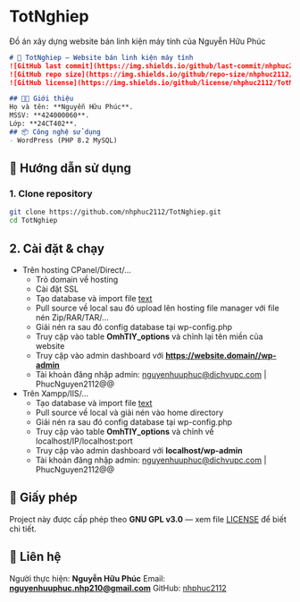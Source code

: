 # TotNghiep
Đồ án xây dựng website bán linh kiện máy tính của Nguyễn Hữu Phúc

```markdown
# 🚀 TotNghiep – Website bán linh kiện máy tính  
![GitHub last commit](https://img.shields.io/github/last-commit/nhphuc2112/TotNghiep)  
![GitHub repo size](https://img.shields.io/github/repo-size/nhphuc2112/TotNghiep)  
![GitHub license](https://img.shields.io/github/license/nhphuc2112/TotNghiep)

## 🧑‍💻 Giới thiệu  
Họ và tên: **Nguyễn Hữu Phúc**.  
MSSV: **424000060**.
Lớp: **24CT402**.
## 📦 Công nghệ sử dụng  
- WordPress (PHP 8.2 MySQL)  
````
## 🧭 Hướng dẫn sử dụng  
### 1. Clone repository  
```bash
git clone https://github.com/nhphuc2112/TotNghiep.git
cd TotNghiep
````


## 2. Cài đặt & chạy
- Trên hosting CPanel/Direct/...
    + Trỏ domain về hosting
    + Cài đặt SSL
    + Tạo database và import file [text](dichvup1_wp_jcx49.sql)
    + Pull source về local sau đó upload lên hosting file manager với file nén Zip/RAR/TAR/...
    + Giải nén ra sau đó config database tại wp-config.php
    + Truy cập vào table **OmhTlY_options** và chỉnh lại tên miền của website
    + Truy cập vào admin dashboard với **https://website.domain//wp-admin**
    + Tài khoản đăng nhập admin: nguyenhuuphuc@dichvupc.com | PhucNguyen2112@@
- Trên Xampp/IIS/...
    + Tạo database và import file [text](dichvup1_wp_jcx49.sql)
    + Pull source về local và giải nén vào home directory
    + Giải nén ra sau đó config database tại wp-config.php
    + Truy cập vào table **OmhTlY_options** và chỉnh về localhost/IP/localhost:port
    + Truy cập vào admin dashboard với **localhost/wp-admin**
    + Tài khoản đăng nhập admin: nguyenhuuphuc@dichvupc.com | PhucNguyen2112@@
## 📄 Giấy phép

Project này được cấp phép theo **GNU GPL v3.0** — xem file [LICENSE](LICENSE) để biết chi tiết.

## 📝 Liên hệ

Người thực hiện: **Nguyễn Hữu Phúc**
Email: **nguyenhuuphuc.nhp210@gmail.com**
GitHub: [nhphuc2112](https://github.com/nhphuc2112)
